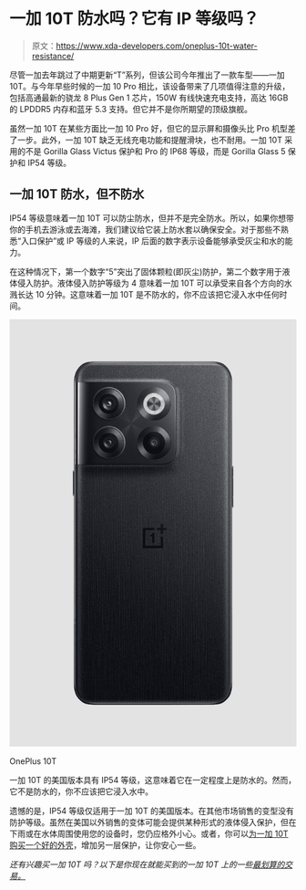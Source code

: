 # 一加 10T 防水吗？它有 IP 等级吗？

> 原文：<https://www.xda-developers.com/oneplus-10t-water-resistance/>

尽管一加去年跳过了中期更新“T”系列，但该公司今年推出了一款车型——一加 10T。与今年早些时候的一加 10 Pro 相比，该设备带来了几项值得注意的升级，包括高通最新的骁龙 8 Plus Gen 1 芯片，150W 有线快速充电支持，高达 16GB 的 LPDDR5 内存和蓝牙 5.3 支持。但它并不是你所期望的顶级旗舰。

虽然一加 10T 在某些方面比一加 10 Pro 好，但它的显示屏和摄像头比 Pro 机型差了一步。此外，一加 10T 缺乏无线充电功能和提醒滑块，也不耐用。一加 10T 采用的不是 Gorilla Glass Victus 保护和 Pro 的 IP68 等级，而是 Gorilla Glass 5 保护和 IP54 等级。

## 一加 10T 防水，但不防水

IP54 等级意味着一加 10T 可以防尘防水，但并不是完全防水。所以，如果你想带你的手机去游泳或去海滩，我们建议给它装上防水套以确保安全。对于那些不熟悉“入口保护”或 IP 等级的人来说，IP 后面的数字表示设备能够承受灰尘和水的能力。

在这种情况下，第一个数字“5”突出了固体颗粒(即灰尘)防护，第二个数字用于液体侵入防护。液体侵入防护等级为 4 意味着一加 10T 可以承受来自各个方向的水溅长达 10 分钟。这意味着一加 10T 是不防水的，你不应该把它浸入水中任何时间。

 <picture>![The OnePlus 10T is a high-end smartphone with a triple rear camera system. It packs the Snapdragon 8 Plus Gen 1 chip and runs OxygenOS 12.1.](img/d0dd314ab44e8e89708c98fdaa0abc75.png)</picture> 

OnePlus 10T

一加 10T 的美国版本具有 IP54 等级，这意味着它在一定程度上是防水的。然而，它不是防水的，你不应该把它浸入水中。

遗憾的是，IP54 等级仅适用于一加 10T 的美国版本。在其他市场销售的变型没有防护等级。虽然在美国以外销售的变体可能会提供某种形式的液体侵入保护，但在下雨或在水体周围使用您的设备时，您仍应格外小心。或者，你可以[为一加 10T 购买一个好的外壳](https://www.xda-developers.com/best-oneplus-10t-cases/)，增加另一层保护，让你安心一些。

*还有兴趣买一加 10T 吗？以下是你现在就能买到的一加 10T 上的一些[最划算的交易。](https://www.xda-developers.com/best-oneplus-10t-deals/)*